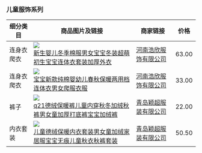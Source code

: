 ### 儿童服饰系列
|细分类目|商品图片及链接|商家链接|价格|
|--|--|--|--|
|连身衣爬衣|![](https://cbu01.alicdn.com/img/ibank/O1CN01670CoG1XNkDMnszP7_!!2699092912-0-cib.200x200.jpg)<br>[新生婴儿冬季棉服男女宝宝冬装超萌初生宝宝连体衣套装加厚外衣](https://detail.1688.com/offer/735426351518.html)|[河南浩欣服饰有限公司](https://henanhaoxin.1688.com)|63.00|
|连身衣爬衣|![](https://cbu01.alicdn.com/img/ibank/O1CN01VIg7Fg1XNk5XVjitT_!!2699092912-0-cib.200x200.jpg)<br>[宝宝新款纯棉婴幼儿春秋保暖两用档连体衣男女爬服衣服](https://detail.1688.com/offer/575331750580.html)|[河南浩欣服饰有限公司](https://henanhaoxin.1688.com)|33.00|
|裤子|![](https://cbu01.alicdn.com/img/ibank/O1CN011jOZP024E19u1GGFd_!!1007037358-0-cib.200x200.jpg)<br>[q21德绒保暖裤儿童内穿秋冬加绒秋裤男女童加厚打底裤宝宝加绒裤](https://detail.1688.com/offer/731330908618.html)|[青岛颖超服装有限公司](https://qdyingchao.1688.com)|22.00|
|内衣套装|![](https://cbu01.alicdn.com/img/ibank/O1CN01uDJ7nL24E17VqANsT_!!1007037358-0-cib.200x200.jpg)<br>[儿童德绒保暖内衣套装男女童加绒家居服宝宝无痕儿童秋衣秋裤套装](https://detail.1688.com/offer/734345143509.html)|[青岛颖超服装有限公司](https://qdyingchao.1688.com)|50.50|
